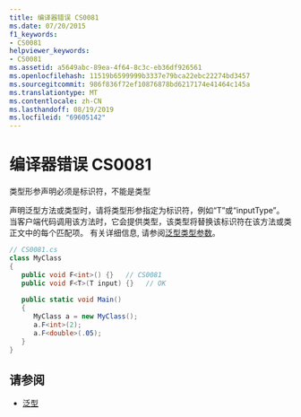 ```yaml
---
title: 编译器错误 CS0081
ms.date: 07/20/2015
f1_keywords:
- CS0081
helpviewer_keywords:
- CS0081
ms.assetid: a5649abc-89ea-4f64-8c3c-eb36df926561
ms.openlocfilehash: 11519b6599999b3337e79bca22ebc22274bd3457
ms.sourcegitcommit: 986f836f72ef10876878bd6217174e41464c145a
ms.translationtype: MT
ms.contentlocale: zh-CN
ms.lasthandoff: 08/19/2019
ms.locfileid: "69605142"
---
```

# <a name="compiler-error-cs0081"></a>编译器错误 CS0081
类型形参声明必须是标识符，不能是类型  
  
 声明泛型方法或类型时，请将类型形参指定为标识符，例如“T”或“inputType”。 当客户端代码调用该方法时，它会提供类型，该类型将替换该标识符在该方法或类正文中的每个匹配项。 有关详细信息, 请参阅[泛型类型参数](../programming-guide/generics/generic-type-parameters.md)。  
  
```csharp  
// CS0081.cs  
class MyClass  
{  
   public void F<int>() {}   // CS0081  
   public void F<T>(T input) {}   // OK  
  
   public static void Main()  
   {  
      MyClass a = new MyClass();  
      a.F<int>(2);  
      a.F<double>(.05);  
   }  
}  
```  
  
## <a name="see-also"></a>请参阅

- [泛型](../programming-guide/generics/index.md)
